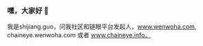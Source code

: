 ### 嘿，大家好 👋

我是shijiang.guo，问我社区和链眼平台发起人，www.wenwoha.com, chaineye.wenwoha.com 或者 www.chaineye.info。

